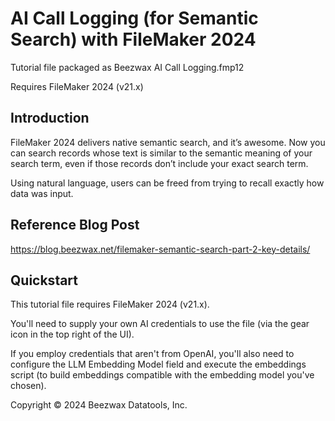 # AI Call Logging (for Semantic Search) with FileMaker 2024
Tutorial file packaged as Beezwax AI Call Logging.fmp12

Requires FileMaker 2024 (v21.x)

## Introduction
FileMaker 2024 delivers native semantic search, and it’s awesome. Now you can search records whose text is similar to the semantic meaning of your search term, even if those records don’t include your exact search term.

Using natural language, users can be freed from trying to recall exactly how data was input.

## Reference Blog Post
https://blog.beezwax.net/filemaker-semantic-search-part-2-key-details/

## Quickstart
This tutorial file requires FileMaker 2024 (v21.x).

You'll need to supply your own AI credentials to use the file (via the gear icon in the top right of the UI).

If you employ credentials that aren't from OpenAI, you'll also need to configure the LLM Embedding Model field and execute the embeddings script (to build embeddings compatible with the embedding model you've chosen).


Copyright © 2024 Beezwax Datatools, Inc.
